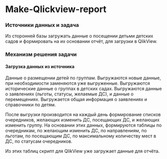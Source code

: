 # Make-Qlickview-report

### Источники данных и задача
Из сторонней базы загружать данные о посещении детьми детских садов и формировать на их основании отчёт, для загрузки в QlikView.

### Механизм решения задачи
#### Загрузка данных из источника

Данные о размещении детей по группам. Выгружаются новые данные, при необходимости заменяются уже выгруженные.
Выгружаются исторические данные о группах в детских садах.
Выгружаются данные о заявлениях (льготы, статусы, желаемые ДС), и данные о перемещениях.
Выгружается общая информация о заявлениях и справочники по детям.

После выгрузки производится на каждый день формирование списков очередников, желающих изменить ДС, посещающих ДС, и желающих изменить группу.
На основании этих данных, формируются таблицы по очередникам, по желающим изменить ДС, по направлениям, по льготам, по посещающим ДС, по максимальному количеству мест в ДС, по статусам очередников.

Из этих таблиц скрипт для QlikView уже загружает данные для отчёта.
